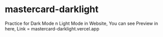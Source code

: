 # mastercard-darklight
Practice for Dark Mode n Light Mode in Website, You can see Preview in here, Link = mastercard-darklight.vercel.app
